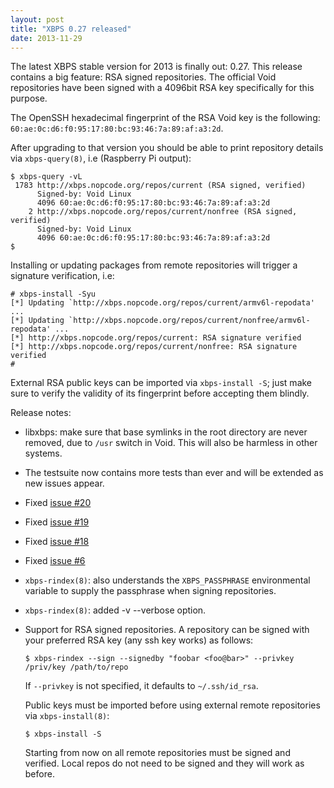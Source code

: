 ```yaml
---
layout: post
title: "XBPS 0.27 released"
date: 2013-11-29
---
```


The latest XBPS stable version for 2013 is finally out: 0.27. This release contains
a big feature: RSA signed repositories. The official Void repositories have been
signed with a 4096bit RSA key specifically for this purpose.

The OpenSSH hexadecimal fingerprint of the RSA Void key is the following:
`60:ae:0c:d6:f0:95:17:80:bc:93:46:7a:89:af:a3:2d`.

After upgrading to that version you should be able to print repository details
via `xbps-query(8)`, i.e (Raspberry Pi output):


```
$ xbps-query -vL
 1783 http://xbps.nopcode.org/repos/current (RSA signed, verified)
      Signed-by: Void Linux
      4096 60:ae:0c:d6:f0:95:17:80:bc:93:46:7a:89:af:a3:2d
    2 http://xbps.nopcode.org/repos/current/nonfree (RSA signed, verified)
      Signed-by: Void Linux
      4096 60:ae:0c:d6:f0:95:17:80:bc:93:46:7a:89:af:a3:2d
$
```

Installing or updating packages from remote repositories will trigger a signature
verification, i.e:

```
# xbps-install -Syu
[*] Updating `http://xbps.nopcode.org/repos/current/armv6l-repodata' ...
[*] Updating `http://xbps.nopcode.org/repos/current/nonfree/armv6l-repodata' ...
[*] http://xbps.nopcode.org/repos/current: RSA signature verified
[*] http://xbps.nopcode.org/repos/current/nonfree: RSA signature verified
#
```

External RSA public keys can be imported via `xbps-install -S`; just make sure to verify
the validity of its fingerprint before accepting them blindly.

Release notes:

 - libxbps: make sure that base symlinks in the root directory are never removed,
   due to `/usr` switch in Void. This will also be harmless in other systems.

 - The testsuite now contains more tests than ever and will be extended as new
   issues appear.

 - Fixed [issue #20](https://github.com/voidlinux/xbps/issues/20)

 - Fixed [issue #19](https://github.com/voidlinux/xbps/issues/19)

 - Fixed [issue #18](https://github.com/voidlinux/xbps/issues/18)

 - Fixed [issue #6](https://github.com/voidlinux/xbps/issues/6)

 - `xbps-rindex(8)`: also understands the `XBPS_PASSPHRASE` environmental variable to
   supply the passphrase when signing repositories.

 - `xbps-rindex(8)`: added -v --verbose option.

 - Support for RSA signed repositories. A repository can be signed with your
   preferred RSA key (any ssh key works) as follows:

      `$ xbps-rindex --sign --signedby "foobar <foo@bar>" --privkey /priv/key /path/to/repo`

   If `--privkey` is not specified, it defaults to `~/.ssh/id_rsa`.

   Public keys must be imported before using external remote repositories via `xbps-install(8)`:

      `$ xbps-install -S`

   Starting from now on all remote repositories must be signed and verified.
   Local repos do not need to be signed and they will work as before.
